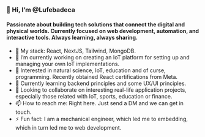### 👋 Hi, I’m @Lufebadeca

#### Passionate about building tech solutions that connect the digital and physical worlds. Currently focused on web development, automation, and interactive tools. Always learning, always sharing.

- 🔧 My stack: React, NextJS, Tailwind, MongoDB. 
- 🔭 I’m currently working on creating an IoT platform for setting up and managing your own IoT implementations.
- 👀 Interested in natural science, IoT, education and of curse, programming. Recently obtained React certifications from Meta.
- 🌱 Currently learning backend principles and some UX/UI principles.
- 💞️ Looking to collaborate on interesting real-life application projects, especially those related with IoT, sports, education or finance.
- 📫 How to reach me: Right here. Just send a DM and we can get in touch.
- ⚡ Fun fact: I am a mechanical engineer, which led me to embedding, which in turn led me to web development.
